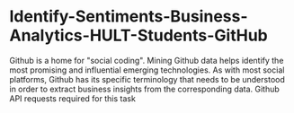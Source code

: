 # Identify-Sentiments-Business-Analytics-HULT-Students-GitHub
Github is a home for "social coding". Mining Github data helps identify the most promising and influential emerging technologies. As with most social platforms, Github has its specific terminology that needs to be understood in order to extract business insights from the corresponding data.
Github API requests required for this task
